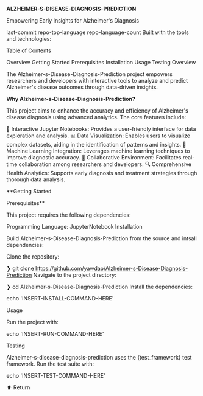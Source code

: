 **ALZHEIMER-S-DISEASE-DIAGNOSIS-PREDICTION**

Empowering Early Insights for Alzheimer's Diagnosis

last-commit repo-top-language repo-language-count
Built with the tools and technologies:


Table of Contents

Overview
Getting Started
Prerequisites
Installation
Usage
Testing
Overview

The Alzheimer-s-Disease-Diagnosis-Prediction project empowers researchers and developers with interactive tools to analyze and predict Alzheimer's disease outcomes through data-driven insights.

**Why Alzheimer-s-Disease-Diagnosis-Prediction?**

This project aims to enhance the accuracy and efficiency of Alzheimer's disease diagnosis using advanced analytics. The core features include:

🧠 Interactive Jupyter Notebooks: Provides a user-friendly interface for data exploration and analysis.
📊 Data Visualization: Enables users to visualize complex datasets, aiding in the identification of patterns and insights.
🤖 Machine Learning Integration: Leverages machine learning techniques to improve diagnostic accuracy.
🤝 Collaborative Environment: Facilitates real-time collaboration among researchers and developers.
🔍 Comprehensive Health Analytics: Supports early diagnosis and treatment strategies through thorough data analysis.

**Getting Started

Prerequisites**

This project requires the following dependencies:

Programming Language: JupyterNotebook
Installation

Build Alzheimer-s-Disease-Diagnosis-Prediction from the source and intsall dependencies:

Clone the repository:

❯ git clone https://github.com/yawdap/Alzheimer-s-Disease-Diagnosis-Prediction
Navigate to the project directory:

❯ cd Alzheimer-s-Disease-Diagnosis-Prediction
Install the dependencies:

echo 'INSERT-INSTALL-COMMAND-HERE'

Usage

Run the project with:

echo 'INSERT-RUN-COMMAND-HERE'

Testing

Alzheimer-s-disease-diagnosis-prediction uses the {test_framework} test framework. Run the test suite with:

echo 'INSERT-TEST-COMMAND-HERE'

⬆ Return
